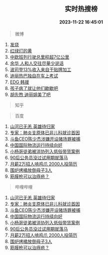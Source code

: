 <div align="center"><h2>实时热搜榜</h2><h4>2023-11-22 16:45:01</h4></div>

> 微博  

1. [发烧](https://s.weibo.com/weibo?q=%E5%8F%91%E7%83%A7&t=31&band_rank=1&Refer=top)<br />
2. [红绿灯的黄](https://s.weibo.com/weibo?q=%E7%BA%A2%E7%BB%BF%E7%81%AF%E7%9A%84%E9%BB%84&t=31&band_rank=2&Refer=top)<br />
3. [中欧班列行驶总里程超7亿公里](https://s.weibo.com/weibo?q=%23%E4%B8%AD%E6%AC%A7%E7%8F%AD%E5%88%97%E8%A1%8C%E9%A9%B6%E6%80%BB%E9%87%8C%E7%A8%8B%E8%B6%857%E4%BA%BF%E5%85%AC%E9%87%8C%23&t=31&band_rank=3&Refer=top)<br />
4. [余华 人和人交往尽量少说话](https://s.weibo.com/weibo?q=%E4%BD%99%E5%8D%8E%20%E4%BA%BA%E5%92%8C%E4%BA%BA%E4%BA%A4%E5%BE%80%E5%B0%BD%E9%87%8F%E5%B0%91%E8%AF%B4%E8%AF%9D&t=31&band_rank=4&Refer=top)<br />
5. [波司登13%收入来自于贴牌加工](https://s.weibo.com/weibo?q=%23%E6%B3%A2%E5%8F%B8%E7%99%BB13%25%E6%94%B6%E5%85%A5%E6%9D%A5%E8%87%AA%E4%BA%8E%E8%B4%B4%E7%89%8C%E5%8A%A0%E5%B7%A5%23&t=31&band_rank=5&Refer=top)<br />
6. [迪丽热巴独自在车上考试](https://s.weibo.com/weibo?q=%23%E8%BF%AA%E4%B8%BD%E7%83%AD%E5%B7%B4%E7%8B%AC%E8%87%AA%E5%9C%A8%E8%BD%A6%E4%B8%8A%E8%80%83%E8%AF%95%23&t=31&band_rank=6&Refer=top)<br />
7. [EDG 韩援](https://s.weibo.com/weibo?q=EDG%20%E9%9F%A9%E6%8F%B4&t=31&band_rank=7&Refer=top)<br />
8. [孩子病了就让他们歇歇吧](https://s.weibo.com/weibo?q=%E5%AD%A9%E5%AD%90%E7%97%85%E4%BA%86%E5%B0%B1%E8%AE%A9%E4%BB%96%E4%BB%AC%E6%AD%87%E6%AD%87%E5%90%A7&t=31&band_rank=8&Refer=top)<br />
9. [胡先煦 迪丽姐美了吧](https://s.weibo.com/weibo?q=%E8%83%A1%E5%85%88%E7%85%A6%20%E8%BF%AA%E4%B8%BD%E5%A7%90%E7%BE%8E%E4%BA%86%E5%90%A7&t=31&band_rank=9&Refer=top)<br />

> 知乎  


> 百度  

1. [山河已无恙 英雄待归家](https://www.baidu.com/s?wd=%E5%B1%B1%E6%B2%B3%E5%B7%B2%E6%97%A0%E6%81%99+%E8%8B%B1%E9%9B%84%E5%BE%85%E5%BD%92%E5%AE%B6&sa=fyb_news&rsv_dl=fyb_news)<br />
2. [专家：肺炎支原体已非儿科就诊首因](https://www.baidu.com/s?wd=%E4%B8%93%E5%AE%B6%EF%BC%9A%E8%82%BA%E7%82%8E%E6%94%AF%E5%8E%9F%E4%BD%93%E5%B7%B2%E9%9D%9E%E5%84%BF%E7%A7%91%E5%B0%B1%E8%AF%8A%E9%A6%96%E5%9B%A0&sa=fyb_news&rsv_dl=fyb_news)<br />
3. [斗鱼CEO陈少杰涉嫌开设赌场罪被捕](https://www.baidu.com/s?wd=%E6%96%97%E9%B1%BCCEO%E9%99%88%E5%B0%91%E6%9D%B0%E6%B6%89%E5%AB%8C%E5%BC%80%E8%AE%BE%E8%B5%8C%E5%9C%BA%E7%BD%AA%E8%A2%AB%E6%8D%95&sa=fyb_news&rsv_dl=fyb_news)<br />
4. [中国国际物流运行持续向好](https://www.baidu.com/s?wd=%E4%B8%AD%E5%9B%BD%E5%9B%BD%E9%99%85%E7%89%A9%E6%B5%81%E8%BF%90%E8%A1%8C%E6%8C%81%E7%BB%AD%E5%90%91%E5%A5%BD&sa=fyb_news&rsv_dl=fyb_news)<br />
5. [小杨哥徒弟被消协列入低俗带货案例](https://www.baidu.com/s?wd=%E5%B0%8F%E6%9D%A8%E5%93%A5%E5%BE%92%E5%BC%9F%E8%A2%AB%E6%B6%88%E5%8D%8F%E5%88%97%E5%85%A5%E4%BD%8E%E4%BF%97%E5%B8%A6%E8%B4%A7%E6%A1%88%E4%BE%8B&sa=fyb_news&rsv_dl=fyb_news)<br />
6. [90后公务员没过试用期就落马](https://www.baidu.com/s?wd=90%E5%90%8E%E5%85%AC%E5%8A%A1%E5%91%98%E6%B2%A1%E8%BF%87%E8%AF%95%E7%94%A8%E6%9C%9F%E5%B0%B1%E8%90%BD%E9%A9%AC&sa=fyb_news&rsv_dl=fyb_news)<br />
7. [月薪2万招人啃鸡爪 2000人投简历](https://www.baidu.com/s?wd=%E6%9C%88%E8%96%AA2%E4%B8%87%E6%8B%9B%E4%BA%BA%E5%95%83%E9%B8%A1%E7%88%AA+2000%E4%BA%BA%E6%8A%95%E7%AE%80%E5%8E%86&sa=fyb_news&rsv_dl=fyb_news)<br />
8. [围炉烤橘放倒母子3人](https://www.baidu.com/s?wd=%E5%9B%B4%E7%82%89%E7%83%A4%E6%A9%98%E6%94%BE%E5%80%92%E6%AF%8D%E5%AD%903%E4%BA%BA&sa=fyb_news&rsv_dl=fyb_news)<br />
9. [筋膜枪可以治痔疮？](https://www.baidu.com/s?wd=%E7%AD%8B%E8%86%9C%E6%9E%AA%E5%8F%AF%E4%BB%A5%E6%B2%BB%E7%97%94%E7%96%AE%EF%BC%9F&sa=fyb_news&rsv_dl=fyb_news)<br />

> 哔哩哔哩  

1. [山河已无恙 英雄待归家](https://www.baidu.com/s?wd=%E5%B1%B1%E6%B2%B3%E5%B7%B2%E6%97%A0%E6%81%99+%E8%8B%B1%E9%9B%84%E5%BE%85%E5%BD%92%E5%AE%B6&sa=fyb_news&rsv_dl=fyb_news)<br />
2. [专家：肺炎支原体已非儿科就诊首因](https://www.baidu.com/s?wd=%E4%B8%93%E5%AE%B6%EF%BC%9A%E8%82%BA%E7%82%8E%E6%94%AF%E5%8E%9F%E4%BD%93%E5%B7%B2%E9%9D%9E%E5%84%BF%E7%A7%91%E5%B0%B1%E8%AF%8A%E9%A6%96%E5%9B%A0&sa=fyb_news&rsv_dl=fyb_news)<br />
3. [斗鱼CEO陈少杰涉嫌开设赌场罪被捕](https://www.baidu.com/s?wd=%E6%96%97%E9%B1%BCCEO%E9%99%88%E5%B0%91%E6%9D%B0%E6%B6%89%E5%AB%8C%E5%BC%80%E8%AE%BE%E8%B5%8C%E5%9C%BA%E7%BD%AA%E8%A2%AB%E6%8D%95&sa=fyb_news&rsv_dl=fyb_news)<br />
4. [中国国际物流运行持续向好](https://www.baidu.com/s?wd=%E4%B8%AD%E5%9B%BD%E5%9B%BD%E9%99%85%E7%89%A9%E6%B5%81%E8%BF%90%E8%A1%8C%E6%8C%81%E7%BB%AD%E5%90%91%E5%A5%BD&sa=fyb_news&rsv_dl=fyb_news)<br />
5. [小杨哥徒弟被消协列入低俗带货案例](https://www.baidu.com/s?wd=%E5%B0%8F%E6%9D%A8%E5%93%A5%E5%BE%92%E5%BC%9F%E8%A2%AB%E6%B6%88%E5%8D%8F%E5%88%97%E5%85%A5%E4%BD%8E%E4%BF%97%E5%B8%A6%E8%B4%A7%E6%A1%88%E4%BE%8B&sa=fyb_news&rsv_dl=fyb_news)<br />
6. [90后公务员没过试用期就落马](https://www.baidu.com/s?wd=90%E5%90%8E%E5%85%AC%E5%8A%A1%E5%91%98%E6%B2%A1%E8%BF%87%E8%AF%95%E7%94%A8%E6%9C%9F%E5%B0%B1%E8%90%BD%E9%A9%AC&sa=fyb_news&rsv_dl=fyb_news)<br />
7. [月薪2万招人啃鸡爪 2000人投简历](https://www.baidu.com/s?wd=%E6%9C%88%E8%96%AA2%E4%B8%87%E6%8B%9B%E4%BA%BA%E5%95%83%E9%B8%A1%E7%88%AA+2000%E4%BA%BA%E6%8A%95%E7%AE%80%E5%8E%86&sa=fyb_news&rsv_dl=fyb_news)<br />
8. [围炉烤橘放倒母子3人](https://www.baidu.com/s?wd=%E5%9B%B4%E7%82%89%E7%83%A4%E6%A9%98%E6%94%BE%E5%80%92%E6%AF%8D%E5%AD%903%E4%BA%BA&sa=fyb_news&rsv_dl=fyb_news)<br />
9. [筋膜枪可以治痔疮？](https://www.baidu.com/s?wd=%E7%AD%8B%E8%86%9C%E6%9E%AA%E5%8F%AF%E4%BB%A5%E6%B2%BB%E7%97%94%E7%96%AE%EF%BC%9F&sa=fyb_news&rsv_dl=fyb_news)<br />
